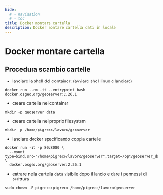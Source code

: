 ```yaml
---
hide:
  # - navigation
  # - toc
title: Docker montare cartella
description: Docker montare cartella dati in locale
---
```


# Docker montare cartella

## Procedura scambio cartelle

- lanciare la shell del container:
(avviare shell linux e lanciare)
```
docker run --rm -it --entrypoint bash docker.osgeo.org/geoserver:2.26.1
```

- creare cartella nel container
```
mkdir -p geoserver_data
```

- creare cartella nel proprio filesystem
```
mkdir -p /home/pigreco/lavoro/geoserver
```

- lanciare docker specificando coppia cartelle
```
docker run -it -p 80:8080 \
  --mount type=bind,src="/home/pigreco/lavoro/geoserver",target=/opt/geoserver_data/ \
  docker.osgeo.org/geoserver:2.26.1
```

- entrare nella cartella `data` visibile dopo il lancio e dare i permessi di scrittura
```
sudo chown -R pigreco:pigreco /home/pigreco/lavoro/geoserver
```